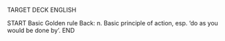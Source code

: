TARGET DECK
ENGLISH

START
Basic
Golden rule
Back: n. Basic principle of action, esp. ‘do as you would be done by’.
END
